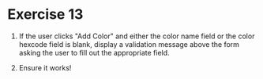 # Exercise 13

1. If the user clicks "Add Color" and either the color name field or the color hexcode field is blank, display a validation message above the form asking the user to fill out the appropriate field.

2. Ensure it works!